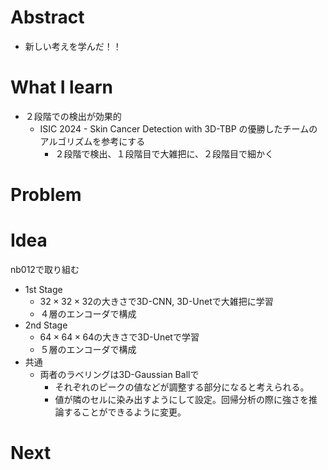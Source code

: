 # Abstract
- 新しい考えを学んだ！！

# What I learn
- ２段階での検出が効果的
    - ISIC 2024 - Skin Cancer Detection with 3D-TBP の優勝したチームのアルゴリズムを参考にする
        - ２段階で検出、１段階目で大雑把に、２段階目で細かく

# Problem

# Idea
nb012で取り組む
- 1st Stage
    - $32\times32\times32$の大きさで3D-CNN, 3D-Unetで大雑把に学習
    - ４層のエンコーダで構成
- 2nd Stage
    - $64\times64\times64$の大きさで3D-Unetで学習
    - ５層のエンコーダで構成
- 共通
    - 両者のラベリングは3D-Gaussian Ballで
        - それぞれのピークの値などが調整する部分になると考えられる。
        - 値が隣のセルに染み出すようにして設定。回帰分析の際に強さを推論することができるように変更。
# Next
